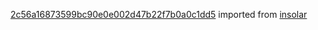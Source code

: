 [2c56a16873599bc90e0e002d47b22f7b0a0c1dd5](https://github.com/insolar/insolar/commit/2c56a16873599bc90e0e002d47b22f7b0a0c1dd5) imported from [insolar](https://github.com/insolar/insolar)
